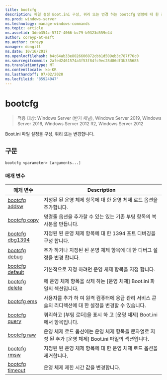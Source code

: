 ```yaml
---
title: bootcfg
description: 파일 설정 Boot.ini 구성, 쿼리 또는 변경 하는 bootcfg 명령에 대 한 참조 문서입니다.
ms.prod: windows-server
ms.technology: manage-windows-commands
ms.topic: article
ms.assetid: 3deb354c-5717-4066-bc79-b9323d559e44
author: coreyp-at-msft
ms.author: coreyp
manager: dongill
ms.date: 10/16/2017
ms.openlocfilehash: b4c64ab33e8026606072cbb1d509eb3c787f76c0
ms.sourcegitcommit: 2afed2461574a3f53f84fc9ec28d86df3b335685
ms.translationtype: MT
ms.contentlocale: ko-KR
ms.lasthandoff: 07/02/2020
ms.locfileid: "85924947"
---
```

# <a name="bootcfg"></a>bootcfg

> 적용 대상: Windows Server (반기 채널), Windows Server 2019, Windows Server 2016, Windows Server 2012 R2, Windows Server 2012

Boot.ini 파일 설정을 구성, 쿼리 또는 변경합니다.

## <a name="syntax"></a>구문

```
bootcfg <parameter> [arguments...]
```

### <a name="parameters"></a>매개 변수

| 매개 변수 | Description |
| --------- | ----------- |
| [bootcfg addsw](bootcfg-addsw.md) | 지정된 된 운영 체제 항목에 대 한 운영 체제 로드 옵션을 추가합니다. |
| [bootcfg copy](bootcfg-copy.md) | 명령줄 옵션을 추가할 수 있는 있는 기존 부팅 항목의 복사본을 만듭니다. |
| [bootcfg dbg1394](bootcfg-dbg1394.md) | 지정된 된 운영 체제 항목에 대 한 1394 포트 디버깅을 구성 합니다. |
| [bootcfg debug](bootcfg-debug.md) | 추가 하거나 지정된 된 운영 체제 항목에 대 한 디버그 설정을 변경 합니다. |
| [bootcfg default](bootcfg-default.md) | 기본적으로 지정 하려면 운영 체제 항목을 지정 합니다. |
| [bootcfg delete](bootcfg-delete.md) | 에 운영 체제 항목을 삭제 하는 [운영 체제] Boot.ini 파일의 섹션입니다. |
| [bootcfg ems](bootcfg-ems.md) | 사용자를 추가 하 여 원격 컴퓨터에 응급 관리 서비스 콘솔의 리디렉션에 대 한 설정을 변경할 수 있습니다. |
| [bootcfg query](bootcfg-query.md) | 쿼리하고 [부팅 로더]을 표시 하 고 [운영 체제] Boot.ini에서 항목입니다. |
| [bootcfg raw](bootcfg-raw.md) | 운영 체제 로드 옵션에는 운영 체제 항목을 문자열로 지정 된 추가 [운영 체제] Boot.ini 파일의 섹션입니다. |
| [bootcfg rmsw](bootcfg-rmsw.md) | 지정된 된 운영 체제 항목에 대 한 운영 체제 로드 옵션을 제거합니다. |
| [bootcfg timeout](bootcfg-timeout.md) | 운영 체제 제한 시간 값을 변경합니다. |
